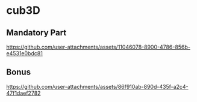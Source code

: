 # cub3D
## Mandatory Part

https://github.com/user-attachments/assets/11046078-8900-4786-856b-e4531e0bdc81

## Bonus 

https://github.com/user-attachments/assets/86f910ab-890d-435f-a2c4-47f1daef2782


